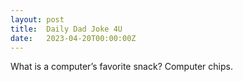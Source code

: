 ```yaml
---
layout: post
title:  Daily Dad Joke 4U
date:   2023-04-20T00:00:00Z
---
```

What is a computer’s favorite snack? Computer chips.
